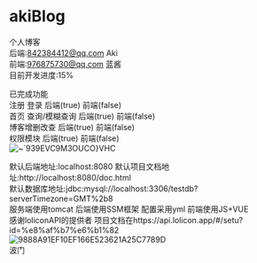 # akiBlog
个人博客  
后端:842384412@qq.com Aki  
前端:976875730@qq.com 蓝酱  
目前开发进度:15%  
  
已完成功能  
注册 登录 后端(true) 前端(false)  
首页 查询/模糊查询 后端(true) 前端(false)  
博客增删改查 后端(true) 前端(false)  
权限模块 后端(true) 前端(false)  
![~`939$EVC9M$3OU$C$O}VHC](https://user-images.githubusercontent.com/72266886/200843748-c05c951c-4105-44e7-9834-cfa134bb3fe2.png)  

    
默认后端地址:localhost:8080
默认项目文档地址:http://localhost:8080/doc.html  
默认数据库地址:jdbc:mysql://localhost:3306/testdb?serverTimezone=GMT%2b8  
服务端使用tomcat 后端使用SSM框架 配置采用yml 前端使用JS+VUE  
感谢loliconAPI的提供者 项目文档在https://api.lolicon.app/#/setu?id=%e8%af%b7%e6%b1%82  
![9888A91EF10EF166E523621A25C7789D](https://user-images.githubusercontent.com/72266886/200361411-623be310-cf6c-4c68-b178-f1df6d2d0d53.gif)  
波门

